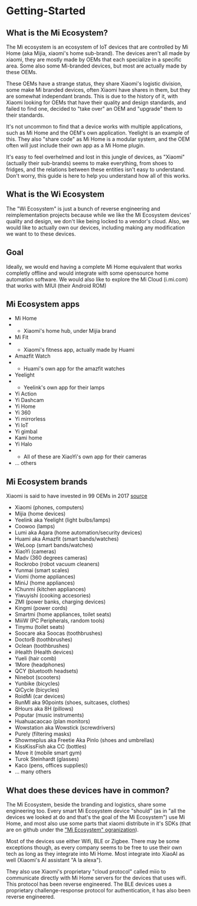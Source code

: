 # Getting-Started

## What is the Mi Ecosystem?

The Mi ecosystem is an ecosystem of IoT devices that are controlled by Mi Home (aka Mijia, xiaomi's home sub-brand).
The devices aren't all made by xiaomi, they are mostly made by OEMs that each specialize in a specific area. Some also some Mi-branded devices, but most are actually made by these OEMs.

These OEMs have a strange status, they share Xiaomi's logistic division, some make Mi branded devices, often Xiaomi have shares in them, but they are somewhat independant brands. This is due to the history of it, with Xiaomi looking for OEMs that have their quality and design standards, and failed to find one, decided to "take over" an OEM and "upgrade" them to their standards.

It's not uncommon to find that a device works with multiple applications, such as Mi Home and the OEM's own application. Yeelight is an example of this. They also "share code" as Mi Home is a modular system, and the OEM often will just include their own app as a Mi Home plugin.

It's easy to feel overhelmed and lost in this jungle of devices, as "Xiaomi" (actually their sub-brands) seems to make everything, from shoes to fridges, and the relations between these entities isn't easy to understand. Don't worry, this guide is here to help you understand how all of this works.

## What is the Wi Ecosystem

The "Wi Ecosystem" is just a bunch of reverse engineering and reimplementation projects because while we like the Mi Ecosystem devices' quality and design, we don't like being locked to a vendor's cloud. Also, we would like to actually own our devices, including making any modification we want to to these devices.

## Goal

Ideally, we would end having a complete Mi Home equivalent that works completly offline and would integrate with some opensource home automation software.
We would also like to explore the Mi Cloud (i.mi.com) that works with MIUI (their Android ROM)

## Mi Ecosystem apps

* Mi Home
* * Xiaomi's home hub, under Mijia brand
* Mi Fit
* * Xiaomi's fitness app, actually made by Huami
* Amazfit Watch
* * Huami's own app for the amazfit watches
* Yeelight
* * Yeelink's own app for their lamps
* Yi Action
* Yi Dashcam
* Yi Home
* Yi 360
* Yi mirrorless
* Yi IoT
* Yi gimbal
* Kami home
* Yi Halo
* * All of these are XiaoYi's own app for their cameras
* ... others

## Mi Ecosystem brands

Xiaomi is said to have invested in 99 OEMs in 2017 [source](https://www.techinasia.com/xiaomi-ecosystem)

* Xiaomi (phones, computers)
* Mijia (home devices)
* Yeelink aka Yeelight (light bulbs/lamps)
* Coowoo (lamps)
* Lumi aka Aqara (home automation/security devices)
* Huami aka Amazfit (smart bands/watches)
* WeLoop (smart bands/watches)
* XiaoYi (cameras)
* Madv (360 degrees cameras)
* Rockrobo (robot vacuum cleaners)
* Yunmai (smart scales)
* Viomi (home appliances)
* MiniJ (home appliances)
* IChunmi (kitchen appliances)
* Yiwuyishi (cooking accesories)
* ZMI (power banks, charging devices)
* Kingmi (power cords)
* Smartmi (home appliances, toilet seats)
* MiiiW (PC Peripherals, random tools)
* Tinymu (toilet seats)
* Soocare aka Soocas (toothbrushes)
* DoctorB (toothbrushes)
* Oclean (toothbrushes)
* iHealth (Health devices)
* Yueli (hair comb)
* 1More (headphones)
* QCY (bluetooth headsets)
* Ninebot (scooters)
* Yunbike (bicycles)
* QiCycle (bicycles)
* RoidMi (car devices)
* RunMI aka 90points (shoes, suitcases, clothes)
* 8Hours aka 8H (pillows)
* Poputar (music instruments)
* Huahuacaocao (plan monitors)
* Wowstation aka Wowstick (screwdrivers)
* Purely (filtering masks)
* Showmeplus aka Freetie Aka Pinlo (shoes and umbrellas)
* KissKissFish aka CC (bottles)
* Move it (mobile smart gym)
* Turok Steinhardt (glasses)
* Kaco (pens, offices supplies))
* ... many others

## What does these devices have in common?

The Mi Ecosystem, beside the branding and logistics, share some engineering too. Every smart Mi Ecosystem device "should" (as in "all the devices we looked at do and that's the goal of the Mi Ecosystem") use Mi Home, and most also use some parts that xiaomi distribute in it's SDKs (that are on github under the ["Mi Ecosystem" ogranization](https://github.com/MiEcosystem)).

Most of the devices use either Wifi, BLE or Zigbee. There may be some exceptions though, as every company seems to be free to use their own tech as long as they integrate into Mi Home. Most integrate into XiaoAI as well (Xiaomi's AI assistant "A la alexa").

They also use Xiaomi's proprietary "cloud protocol" called miio to communicate directly with Mi Home servers for the devices that uses wifi. This protocol has been reverse engineered. The BLE devices uses a proprietary challenge-response protocol for authentication, it has also been reverse engineered.
